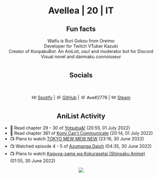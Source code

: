 <h1 align="center">
Avellea | 20 | IT
</h1>



<h2 align="center">
Fun facts
</h2>

<p align="center">
Waifu is Ruri Gokou from Oreimo<br>
Developer for Twitch VTuber Kazuki<br>
Creator of KonpakuBot. An AniList, osu! and moderator bot for Discord<br>
Visual novel and danmaku connoisseur
</p>

<h1>
<h2 align="center">Socials</h2>
<br>
<p align="center">
<img src="https://open.scdn.co/cdn/images/favicon.5cb2bd30.ico" alt="spotify logo" width="16"> <a href="https://open.spotify.com/user/2r8tkjt7qlh7uo7k06z43t63a">Spotify</a> | <img src="https://github.com/fluidicon.png" alt="github logo" width="16"> <a href="https://github.com/Avellea">GitHub</a> | <img src="https://i.imgur.com/ywxedYu.png" alt="github logo" width="16"> Ave#2776 | <img src="https://store.steampowered.com/favicon.ico" alt="spotify logo" width="16"> <a href="https://steamcommunity.com/id/Avellea/">Steam</a>
</p>
<h1>

<h2 align="center">AniList Activity</h2>

<!-- ANILIST_ACTIVITY:start -->

-   📖 Read chapter 29 - 30 of [Yotsuba&!](https://anilist.co/manga/30104) (20:55, 01 July 2022)
-   📖 Read chapter 361 of [Komi Can't Communicate](https://anilist.co/manga/97852) (20:14, 01 July 2022)
-   📺 Plans to watch [TOKYO MEW MEW NEW](https://anilist.co/anime/117196) (23:16, 30 June 2022)
-   📺 Watched episode 4 - 5 of [Azumanga Daioh](https://anilist.co/anime/66) (04:35, 30 June 2022)
-   📺 Plans to watch [Kaguya-sama wa Kokurasetai (Shinsaku Anime)](https://anilist.co/anime/151384) (01:55, 30 June 2022)

<!-- ANILIST_ACTIVITY:end -->


<!-- ---
  
<p align="center">
<img src="https://count.getloli.com/get/@avellea?theme=gelbooru" alt=":name" />
<p>
  
--- -->



<p align="center">
<img src="https://i.pinimg.com/originals/5f/95/04/5f9504eb5a7d27ec7a6121b9e9aa48b3.gif">
<p>
